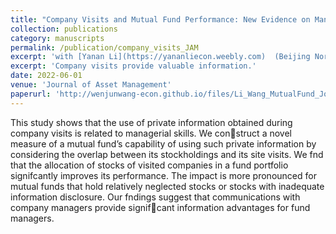 ```yaml
---
title: "Company Visits and Mutual Fund Performance: New Evidence on Managerial Skills"
collection: publications
category: manuscripts
permalink: /publication/company_visits_JAM
excerpt: 'with [Yanan Li](https://yananliecon.weebly.com)  (Beijing Normal University). Company visits provide valuable information.'
excerpt: 'Company visits provide valuable information.'
date: 2022-06-01
venue: 'Journal of Asset Management'
paperurl: 'http://wenjunwang-econ.github.io/files/Li_Wang_MutualFund_Journal_of_Asset_Management_2022.pdf'
---
```


This study shows that the use of private information obtained during company visits is related to managerial skills. We construct a novel measure of a mutual fund’s capability of using such private information by considering the overlap between its stockholdings and its site visits. We fnd that the allocation of stocks of visited companies in a fund portfolio signifcantly improves its performance. The impact is more pronounced for mutual funds that hold relatively neglected stocks or stocks with inadequate information disclosure. Our fndings suggest that communications with company managers provide signifcant information advantages for fund managers.
